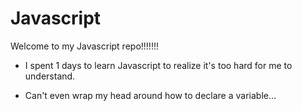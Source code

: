 # Javascript
Welcome to my Javascript repo!!!!!!!

- I spent 1 days to learn Javascript to realize it's too hard for me to understand.

- Can't even wrap my head around how to declare a variable...

